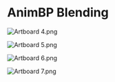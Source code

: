 # AnimBP Blending

<p><img src="https://vertexschool.instructure.com/courses/316/files/21060/preview?verifier=Z5uRTp3omc9nUYFOyilUaUCoQBgSGU4GUJmLAEsl" alt="Artboard 4.png" data-api-endpoint="https://vertexschool.instructure.com/api/v1/courses/316/files/21060" data-api-returntype="File"></p>
<p><img src="https://vertexschool.instructure.com/courses/316/files/21061/preview?verifier=mOigJOgRMdSID1RxW09tJ2zPC2o77uEfzmft7pFH" alt="Artboard 5.png" data-api-endpoint="https://vertexschool.instructure.com/api/v1/courses/316/files/21061" data-api-returntype="File"></p>
<p><img src="https://vertexschool.instructure.com/courses/316/files/21062/preview?verifier=ejZdm8OsnKzFXB8n8OcJMFkIjlFuePQHYoJMfIni" alt="Artboard 6.png" data-api-endpoint="https://vertexschool.instructure.com/api/v1/courses/316/files/21062" data-api-returntype="File"></p>
<p><img src="https://vertexschool.instructure.com/courses/316/files/21063/preview?verifier=SGM2mUDWVptgHO5dC6itih4WoBmXSsNsbZK6wsj7" alt="Artboard 7.png" data-api-endpoint="https://vertexschool.instructure.com/api/v1/courses/316/files/21063" data-api-returntype="File"></p>